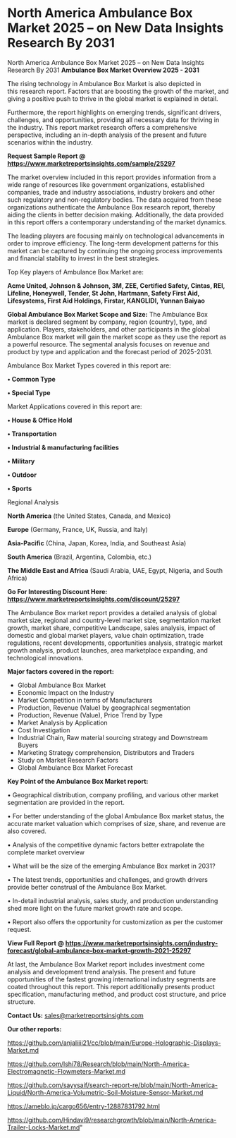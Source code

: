 # North America Ambulance Box Market 2025 – on New Data Insights Research By 2031
North America Ambulance Box Market 2025 – on New Data Insights Research By 2031
<Strong> Ambulance Box Market Overview 2025 - 2031</strong>

The rising technology in Ambulance Box Market is also depicted in this research report. Factors that are boosting the growth of the market, and giving a positive push to thrive in the global market is explained in detail.

Furthermore, the report highlights on emerging trends, significant drivers, challenges, and opportunities, providing all necessary data for thriving in the industry. This report market research offers a comprehensive perspective, including an in-depth analysis of the present and future scenarios within the industry.

<strong>Request Sample Report @ <a href=https://www.marketreportsinsights.com/sample/25297>https://www.marketreportsinsights.com/sample/25297</a></strong>

The market overview included in this report provides information from a wide range of resources like government organizations, established companies, trade and industry associations, industry brokers and other such regulatory and non-regulatory bodies. The data acquired from these organizations authenticate the Ambulance Box research report, thereby aiding the clients in better decision making. Additionally, the data provided in this report offers a contemporary understanding of the market dynamics.

The leading players are focusing mainly on technological advancements in order to improve efficiency. The long-term development patterns for this market can be captured by continuing the ongoing process improvements and financial stability to invest in the best strategies.

Top Key players of Ambulance Box Market are:

<strong>Acme United, Johnson & Johnson, 3M, ZEE, Certified Safety, Cintas, REI, Lifeline, Honeywell, Tender, St John, Hartmann, Safety First Aid, Lifesystems, First Aid Holdings, Firstar, KANGLIDI, Yunnan Baiyao</strong>

<strong><b>Global Ambulance Box Market Scope and Size:</b></strong>
The Ambulance Box market is declared segment by company, region (country), type, and application. Players, stakeholders, and other participants in the global Ambulance Box market will gain the market scope as they use the report as a powerful resource. The segmental analysis focuses on revenue and product by type and application and the forecast period of 2025-2031.

Ambulance Box Market Types covered in this report are:

<strong>• Common Type

• Special Type</strong>

Market Applications covered in this report are:

<strong>• House & Office Hold

• Transportation

• Industrial & manufacturing facilities

• Military

• Outdoor

• Sports</strong> 

Regional Analysis

<strong>North America</strong> (the United States, Canada, and Mexico)

<strong>Europe</strong> (Germany, France, UK, Russia, and Italy)

<strong>Asia-Pacific</strong> (China, Japan, Korea, India, and Southeast Asia)

<strong>South America</strong> (Brazil, Argentina, Colombia, etc.)

<strong>The Middle East and Africa</strong> (Saudi Arabia, UAE, Egypt, Nigeria, and South Africa)

<strong>Go For Interesting Discount Here: <a href=https://www.marketreportsinsights.com/discount/25297>https://www.marketreportsinsights.com/discount/25297</a></strong>

The Ambulance Box market report provides a detailed analysis of global market size, regional and country-level market size, segmentation market growth, market share, competitive Landscape, sales analysis, impact of domestic and global market players, value chain optimization, trade regulations, recent developments, opportunities analysis, strategic market growth analysis, product launches, area marketplace expanding, and technological innovations.

<strong><b>Major factors covered in the report:</b></strong>
<ul>
  <li>Global Ambulance Box Market </li>
  <li>Economic Impact on the Industry</li>
  <li>Market Competition in terms of Manufacturers</li>
  <li>Production, Revenue (Value) by geographical segmentation</li>
  <li>Production, Revenue (Value), Price Trend by Type</li>
  <li>Market Analysis by Application</li>
  <li>Cost Investigation</li>
  <li>Industrial Chain, Raw material sourcing strategy and Downstream Buyers</li>
  <li>Marketing Strategy comprehension, Distributors and Traders</li>
  <li>Study on Market Research Factors</li>
  <li>Global Ambulance Box Market Forecast</li>
</ul>

<strong><b>Key Point of the Ambulance Box Market report:</b></strong>

• Geographical distribution, company profiling, and various other market segmentation are provided in the report.

• For better understanding of the global Ambulance Box market status, the accurate market valuation which comprises of size, share, and revenue are also covered.

• Analysis of the competitive dynamic factors better extrapolate the complete market overview

• What will be the size of the emerging Ambulance Box market in 2031?

• The latest trends, opportunities and challenges, and growth drivers provide better construal of the Ambulance Box Market.

• In-detail industrial analysis, sales study, and production understanding shed more light on the future market growth rate and scope.

• Report also offers the opportunity for customization as per the customer request.

<strong><b>View Full Report @ <a href=https://www.marketreportsinsights.com/industry-forecast/global-ambulance-box-market-growth-2021-25297>https://www.marketreportsinsights.com/industry-forecast/global-ambulance-box-market-growth-2021-25297</a></b></strong>


At last, the Ambulance Box Market report includes investment come analysis and development trend analysis. The present and future opportunities of the fastest growing international industry segments are coated throughout this report. This report additionally presents product specification, manufacturing method, and product cost structure, and price structure.

<strong>Contact Us:</strong>
sales@marketreportsinsights.com

<strong>Our other reports:</strong>

<a href=https://github.com/anjaliiii21/cc/blob/main/Europe-Holographic-Displays-Market.md>https://github.com/anjaliiii21/cc/blob/main/Europe-Holographic-Displays-Market.md</a>

<a href=https://github.com/Ishi78/Research/blob/main/North-America-Electromagnetic-Flowmeters-Market.md>https://github.com/Ishi78/Research/blob/main/North-America-Electromagnetic-Flowmeters-Market.md</a>

<a href=https://github.com/sayysaif/search-report-re/blob/main/North-America-Liquid/North-America-Volumetric-Soil-Moisture-Sensor-Market.md>https://github.com/sayysaif/search-report-re/blob/main/North-America-Liquid/North-America-Volumetric-Soil-Moisture-Sensor-Market.md</a>

<a href=https://ameblo.jp/cargo656/entry-12887831792.html>https://ameblo.jp/cargo656/entry-12887831792.html</a>

<a href=https://github.com/Hindavi9/researchgrowth/blob/main/North-America-Trailer-Locks-Market.md>https://github.com/Hindavi9/researchgrowth/blob/main/North-America-Trailer-Locks-Market.md</a>"
